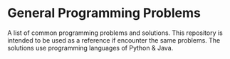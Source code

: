 # General Programming Problems
A list of common programming problems and solutions. This repository is intended to be used as a reference if encounter the same problems. The solutions use programming languages of Python & Java.
